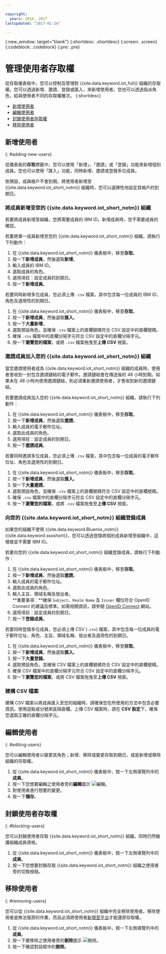 ```yaml
---

copyright:
  years: 2016, 2017
lastupdated: "2017-01-24"

---
```


{:new_window: target="blank"}
{:shortdesc: .shortdesc}
{:screen: .screen}
{:codeblock: .codeblock}
{:pre: .pre}

# 管理使用者存取權

從存取儀表板中，您可以控制及管理對 {{site.data.keyword.iot_full}} 組織的存取權。您可以透過新增、邀請、登錄或匯入，來新增使用者。您也可以透過指派角色，給與使用者不同的存取權層次。
{:shortdesc}

- [新增使用者](#adding-new-users)
- [編輯使用者](#editing-users)
- [封鎖使用者存取權](#blocking-users)
- [移除使用者](#removing-users)

## 新增使用者
{: #adding-new-users}

從儀表板的**存取**標籤中，您可以使用「新增」、「邀請」或「登錄」功能來新增個別成員。您也可以使用「匯入」功能，同時新增、邀請或登錄多位成員。

依預設，成員帳戶不會到期。將使用者新增至 {{site.data.keyword.iot_short_notm}} 組織時，您可以選擇性地設定其帳戶的到期日。

### 將成員新增至您的 {{site.data.keyword.iot_short_notm}} 組織

若要將成員新增至組織，您將需要成員的 IBM ID。新增成員時，您不需要成員的確認。

若要將單一成員新增至您的 {{site.data.keyword.iot_short_notm}} 組織，請執行下列動作：
1. 在 {{site.data.keyword.iot_short_notm}} 儀表板中，移至**存取**。
2. 按一下**新增成員**，然後選取**新增**。
3. 輸入成員的 IBM ID。
4. 選取成員的角色。
5. 選用項目：設定成員的到期日。
6. 按一下**新增成員**。

若要同時新增多位成員，您必須上傳 `.csv` 檔案，其中包含每一位成員的 IBM ID、角色及選用性的到期日。
1. 在 {{site.data.keyword.iot_short_notm}} 儀表板中，移至**存取**。
2. 按一下**新增成員**，然後選取**匯入**。
3. 按一下**大量新增**。
4. 選取預設角色，並確保 `.csv` 檔案上的直欄號碼符合 CSV 設定中的直欄號碼。
5. 確保 `.csv` 檔案中的直欄分隔字元符合 CSV 設定中的直欄分隔字元。
6. 按一下**瀏覽您的檔案**，或將 `.csv` 檔案拖曳至**上傳 CSV** 視窗。

### 邀請成員加入您的 {{site.data.keyword.iot_short_notm}} 組織

當您邀請使用者成為 {{site.data.keyword.iot_short_notm}} 組織的成員時，使用者會收到一封包含邀請鏈結的電子郵件。邀請鏈結會在傳送後的 48 小時到期。如果未在 48 小時內使用邀請鏈結，則必須重新邀請使用者，才會收到新的邀請鏈結。

若要邀請成員加入您的 {{site.data.keyword.iot_short_notm}} 組織，請執行下列動作：
1. 在 {{site.data.keyword.iot_short_notm}} 儀表板中，移至**存取**。
2. 按一下**新增成員**，然後選取**邀請**。
3. 輸入成員的電子郵件位址。
4. 選取此成員的角色。
5. 選用項目：設定成員的到期日。
6. 按一下**邀請成員**。

若要同時邀請多位成員，您必須上傳 `.csv` 檔案，其中包含每一位成員的電子郵件位址、角色及選用性的到期日。
1. 在 {{site.data.keyword.iot_short_notm}} 儀表板中，移至**存取**。
2. 按一下**新增成員**，然後選取**匯入**。
3. 按一下**大量邀請**。
4. 選取預設角色，並確保 `.csv` 檔案上的直欄號碼符合 CSV 設定中的直欄號碼。
5. 確保 `.csv` 檔案中的直欄分隔字元符合 CSV 設定中的直欄分隔字元。
6. 按一下**瀏覽您的檔案**，或將 `.csv` 檔案拖曳至**上傳 CSV** 視窗。

### 向您的 {{site.data.keyword.iot_short_notm}} 組織登錄成員

如果您的組織不使用 {{site.data.keyword.Bluemix_notm}} {{site.data.keyword.ssoshort}}，您可以透過登錄將個別成員新增至組織中，這樣做並不需要 IBM ID。

若要向您的 {{site.data.keyword.iot_short_notm}} 組織登錄成員，請執行下列動作：
1. 在 {{site.data.keyword.iot_short_notm}} 儀表板中，移至**存取**。
2. 按一下**新增成員**，然後選取**邀請**。
3. 輸入成員的電子郵件位址。
4. 選取此成員的角色。
5. 輸入主旨、領域名稱及發出者。  
   **重要事項：**確保 `Subject`、`Realm Name` 及 `Issuer` 欄位符合 OpenID Connect 的建議及標準。如需相關資訊，請參閱 [OpenID Connect](http://openid.net/connect/) 網站。
6. 選用項目：設定成員的到期日。
7. 按一下**登錄成員**。

若要同時登錄多位成員，您必須上傳 CSV (`.csv`) 檔案，其中包含每一位成員的電子郵件位址、角色、主旨、領域名稱、發出者及選用性的到期日。
1. 在 {{site.data.keyword.iot_short_notm}} 儀表板中，移至**存取**。
2. 按一下**新增成員**，然後選取**匯入**。
3. 按一下**大量登錄**。
4. 選取預設角色，並確保 CSV 檔案上的直欄號碼符合 CSV 設定中的直欄號碼。
5. 確保 CSV 檔案中的直欄分隔字元符合 CSV 設定中的直欄分隔字元。
6. 按一下**瀏覽您的檔案**，或將 CSV 檔案拖曳至**上傳 CSV** 視窗。

### 建構 CSV 檔案

建構 CSV 檔案以將成員匯入至您的組織時，請確保您在所使用的方法中包含必要資訊。使用逗點或分號來區隔直欄。上傳 CSV 檔案時，請在 **CSV 設定**下，確保您選取正確的直欄分隔字元。

## 編輯使用者
{: #editing-users}

您可以編輯使用者以變更其角色；新增、移除或變更存取到期日，或是新增或移除組織的存取權。

1. 從 {{site.data.keyword.iot_short_notm}} 儀表板中，按一下左側導覽列中的**成員**。
2. 按一下您想要編輯之使用者旁的**編輯**圖示 ![編輯](/docs/images/edit_32.svg)。
3. 對使用者進行想要的變更。
4. 按一下**儲存**。

## 封鎖使用者存取權
{: #blocking-users}

您可以封鎖使用者存取 {{site.data.keyword.iot_short_notm}} 組織，同時仍然維護組織成員資格。

1. 從 {{site.data.keyword.iot_short_notm}} 儀表板中，按一下左側導覽列中的**成員**。
2. 按一下您想要封鎖存取 {{site.data.keyword.iot_short_notm}} 組織之使用者旁的切換按鈕。


## 移除使用者
{: #removing-users}

您可以從 {{site.data.keyword.iot_short_notm}} 組織中完全移除使用者。移除使用者是無法復原的作業，而且必須將使用者[新增至平台](#adding-new-users)才能還原存取權。

1. 從 {{site.data.keyword.iot_short_notm}} 儀表板中，按一下左側導覽列中的**成員**。
2. 按一下要移除之使用者旁的**刪除**圖示 ![刪除](/docs/images/trash_32.svg)。
3. 按一下確認對話框中的**刪除**。
